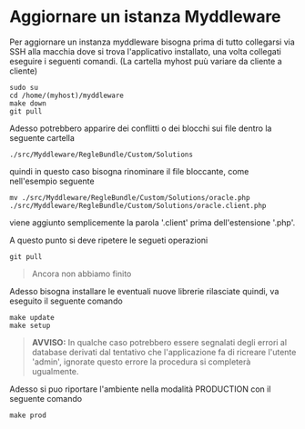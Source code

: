 # Aggiornare un istanza Myddleware

Per aggiornare un instanza myddleware bisogna prima di tutto collegarsi 
via SSH alla macchia dove si trova l'applicativo installato, una volta collegati
eseguire i seguenti comandi. (La cartella myhost puù variare da cliente a cliente)

```
sudo su
cd /home/(myhost)/myddleware
make down
git pull
```

Adesso potrebbero apparire dei conflitti o dei blocchi sui file dentro la seguente cartella

```
./src/Myddleware/RegleBundle/Custom/Solutions
```

quindi in questo caso bisogna rinominare il file bloccante, come nell'esempio seguente

```
mv ./src/Myddleware/RegleBundle/Custom/Solutions/oracle.php ./src/Myddleware/RegleBundle/Custom/Solutions/oracle.client.php  
```

viene aggiunto semplicemente la parola '.client' prima dell'estensione '.php'.

A questo punto si deve ripetere le segueti operazioni

```
git pull
```

> Ancora non abbiamo finito

Adesso bisogna installare le eventuali nuove librerie rilasciate quindi, va eseguito il seguente comando

```
make update
make setup
```

> **AVVISO:** In qualche caso potrebbero essere segnalati degli errori al database derivati dal tentativo
> che l'applicazione fa di ricreare l'utente 'admin', ignorate questo errore la procedura si completerà ugualmente.

Adesso si puo riportare l'ambiente nella modalità PRODUCTION con il seguente comando

```
make prod
``` 
